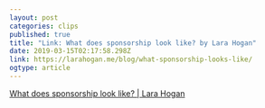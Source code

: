 ```yaml
---
layout: post 
categories: clips 
published: true 
title: "Link: What does sponsorship look like? by Lara Hogan" 
date: 2019-03-15T02:17:58.298Z 
link: https://larahogan.me/blog/what-sponsorship-looks-like/ 
ogtype: article 
---
```

[ What does sponsorship look like? | Lara Hogan ]( https://larahogan.me/blog/what-sponsorship-looks-like/ ) 
